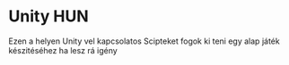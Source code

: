 # Unity HUN
Ezen a helyen Unity vel kapcsolatos Scipteket fogok ki teni egy alap játék készitéséhez ha lesz rá igény
